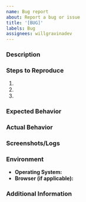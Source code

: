 ```yaml
---
name: Bug report
about: Report a bug or issue
title: '[BUG]'
labels: Bug
assignees: willgravinadev
---
```


### Description

<!-- Detailed explanation of the problem -->

### Steps to Reproduce

1.
2.
3.

### Expected Behavior

<!-- What you expected to happen -->

### Actual Behavior

<!-- What actually happened -->

### Screenshots/Logs

<!-- If applicable, attach screenshots or logs to help explain the issue -->

### Environment

- **Operating System:** <!-- e.g., Windows 10, macOS Catalina, Linux Ubuntu 20.04 -->
- **Browser (if applicable):** <!-- e.g., Chrome, Firefox, Safari -->

### Additional Information

<!-- Any additional context or information about the issue -->
